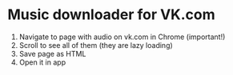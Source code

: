 # Music downloader for VK.com
1. Navigate to page with audio on vk.com in Chrome (important!)
2. Scroll to see all of them (they are lazy loading)
3. Save page as HTML
4. Open it in app
